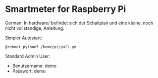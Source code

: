 # Smartmeter for Raspberry Pi
German:
In hardware/ befindet sich der Schaltplan und eine kleine, noch nicht vollständige, Anleitung.


Simpler Autostart: 

    @reboot python3 /home/pi/pull.py
    
Standard Admin User:
- Benutzername: demo
- Passwort: demo
